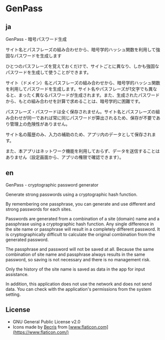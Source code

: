 # GenPass

## ja

GenPass - 暗号パスワード生成

サイト名とパスフレーズの組み合わせから、暗号学的ハッシュ関数を利用して強固なパスワードを生成します

ひとつのパスフレーズを覚えておくだけで、サイトごとに異なり、しかも強固なパスワードを生成して使うことができます。

サイト（ドメイン）名とパスフレーズの組み合わせから、暗号学的ハッシュ関数を利用してパスワードを生成します。サイト名やパスフレーズが1文字でも異なると、まったく異なるパスワードが生成されます。また、生成されたパスワードから、もとの組み合わせを計算で求めることは、暗号学的に困難です。

パスフレーズ・パスワードは全く保存されません。サイト名とパスフレーズの組み合わせが同一であれば常に同じパスワードが算出されるため、保存が不要であり管理上の危険性がありません。

サイト名の履歴のみ、入力の補助のため、アプリ内のデータとして保存されます。

また、本アプリはネットワーク機能を利用しておらず、データを送信することはありません（設定画面から、アプリの権限で確認できます）。

## en

GenPass - cryptographic password generator

Generate strong passwords using a cryptographic hash function.

By remembering one passphrase, you can generate and use different and strong passwords for each sites.

Passwords are generated from a combination of a site (domain) name and a passphrase using a cryptographic hash function. Any single difference in the site name or passphrase will result in a completely different password. It is cryptographically difficult to calculate the original combination from the generated password.

The passphrase and password will not be saved at all. Because the same combination of site name and passphrase always results in the same password, so saving is not necessary and there is no management risk.

Only the history of the site name is saved as data in the app for input assistance.

In addition, this application does not use the network and does not send data. You can check with the application's permissions from the system setting.

## License

- GNU General Public License v2.0
- Icons made by [Becris](https://www.flaticon.com/authors/becris)
  from [www.flaticon.com](https://www.flaticon.com/)
